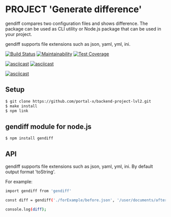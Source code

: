 # PROJECT 'Generate difference'

gendiff compares two configuration files and shows difference.
The package can be used as CLI utility or Node.js package that can be used in your project.

gendiff supports file extensions such as json, yaml, yml, ini.


[![Build Status](https://travis-ci.org/portal-x/backend-project-lvl2.svg?branch=master)](https://travis-ci.org/portal-x/backend-project-lvl2)
[![Maintainability](https://api.codeclimate.com/v1/badges/413a2f24806cbc5270d3/maintainability)](https://codeclimate.com/github/portal-x/backend-project-lvl2/maintainability)
[![Test Coverage](https://api.codeclimate.com/v1/badges/413a2f24806cbc5270d3/test_coverage)](https://codeclimate.com/github/portal-x/backend-project-lvl2/test_coverage)

[![asciicast](https://asciinema.org/a/Dzqt1tRx7HbIxbgug1gRK6rgy.svg)](https://asciinema.org/a/Dzqt1tRx7HbIxbgug1gRK6rgy)
[![asciicast](https://asciinema.org/a/ONHRxftuhPFNoiG4COiVs9Dyx.svg)](https://asciinema.org/a/ONHRxftuhPFNoiG4COiVs9Dyx)

[![asciicast](https://asciinema.org/a/MhrL7IBgGzgaN9fSH9QVtKntf.svg)](https://asciinema.org/a/MhrL7IBgGzgaN9fSH9QVtKntf)

## Setup

```sh
$ git clone https://github.com/portal-x/backend-project-lvl2.git
$ make install
$ npm link
```

## gendiff module for node.js

```sh
$ npm install gendiff
```

## API

gendiff supports file extensions such as json, yaml, yml, ini. By default output format 'toString'.

For example:

```sh
import gendiff from 'gendiff'

const diff = gendiff('./forExample/before.json', '/user/documents/after.json', 'toString');

console.log(diff);
```
